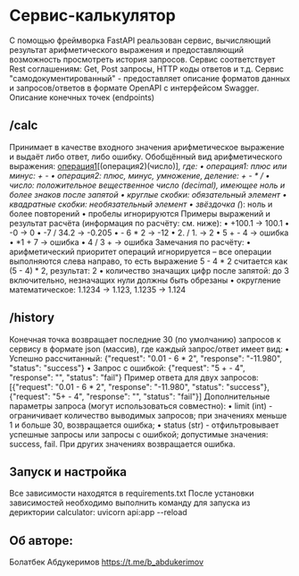 # Сервис-калькулятор
С помощью фреймворка FastAPI реальзован сервис, вычисляющий результат арифметического выражения и предоставляющий возможность просмотреть история запросов.
Сервис соответствует Rest соглашениям: Get, Post запросы, HTTP коды ответов и т.д.
Сервис "самодокументированный" - предоставляет описание форматов данных и запросов/ответов в формате OpenAPI с интерфейсом Swagger.
Описание конечных точек (endpoints)

## /calc
Принимает в качестве входного значения арифметическое выражение и выдаёт либо ответ, либо ошибку.
Обобщённый вид арифметического выражения: [операция1](число)[(операция2)(число)]*, где:
• операция1: плюс или минус: + -
• операция2: плюс, минус, умножение, деление: + - * /
• число: положительное вещественное число (decimal), имеющее ноль и более знаков после запятой
• круглые скобки: обязательный элемент
• квадратные скобки: необязательный элемент
• звёздочка (*): ноль и более повторений
• пробелы игнорируются
Примеры выражений и результат расчёта (информация по расчёту: см. ниже):
• +100.1 → 100.1
• -0 → 0
• -7 / 34.2 → -0.205
• - 6 * 2 → -12
• 2. / 1. → 2
• 5 + - 4 → ошибка
• *1 + 7 → ошибка
• 4 / 3 + → ошибка
Замечания по расчёту:
• арифметический приоритет операций игнорируется – все операции выполняются слева направо, то есть
выражение 5 - 4 * 2 считается как (5 - 4) * 2, результат: 2
• количество значащих цифр после запятой: до 3 включительно, незначащих нули должны быть обрезаны
• округление математическое: 1.1234 → 1.123, 1.1235 → 1.124

## /history
Конечная точка возвращает последние 30 (по умолчанию) запросов к сервису в формате json (массив), где каждый
запрос/ответ имеет вид:
• Успешно рассчитанный: {"request": "0.01 - 6 * 2", "response": "-11.980", "status": "success"}
• Запрос с ошибкой: {"request": "5 + - 4", "response": "", "status": "fail"}
Пример ответа для двух запросов:
[{"request": "0.01 - 6 * 2", "response": "-11.980", "status": "success"}, {"request": "5+ - 4", "response": "", "status": "fail"}]
Дополнительные параметры запроса (могут использоваться совместно):
• limit (int) - ограничивает количество выводимых запросов; при значениях меньше 1 и больше 30,
возвращается ошибка;
• status (str) - отфильтровывает успешные запросы или запросы с ошибкой; допустимые значения: success, fail.
При других значениях возвращается ошибка.


##  Запуск и настройка
Все зависимости находятся в requirements.txt
После установки зависимостей необходимо выполнить команду для запуска из дериктории calculator: uvicorn api:app --reload  

## Об авторе:
Болатбек Абдукеримов
https://t.me/b_abdukerimov